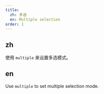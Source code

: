 ```yaml
---
title:
  zh: 多选
  en: Multiple selection
order: 1
---
```

## zh

使用 `multiple` 来设置多选模式。

## en

Use `multiple` to set multiple selection mode.
